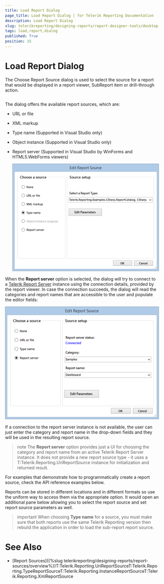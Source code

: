 ```yaml
---
title: Load Report Dialog
page_title: Load Report Dialog | for Telerik Reporting Documentation
description: Load Report Dialog
slug: telerikreporting/designing-reports/report-designer-tools/desktop-designers/tools/load-report-dialog
tags: load,report,dialog
published: True
position: 15
---
```


# Load Report Dialog



The Choose Report Source dialog is used to select the source for a report that would be displayed in a report viewer,
        SubReport item or drill-through action.
      

## 

The dialog offers the available report sources, which are:

* URL or file
            

* XML markup
            

* Type name (Supported in Visual Studio only)
            

* Object instance (Supported in Visual Studio only)
            

* Report server (Supported in Visual Studio by WinForms and HTML5.WebForms viewers)
              
  ![reportsource-dialog-winforms-viewer](images/reportsource-dialog-winforms-viewer.png)

When the __Report server__ option is selected, the dialog will try to connect to a
          [Telerik Report Server](http://docs.telerik.com/report-server/introduction)
          instance using the connection details, provided by the report viewer. In case the connection succeeds, the dialog will read the categories and report names that are accessible
          to the user and populate the editor fields:
          
  ![reportsource-dialog-html 5webforms-viewer](images/reportsource-dialog-html5webforms-viewer.png)

If a connection to the report server instance is not available, the user can just enter the category and report name in the drop-down fields and they will be used in the resulting report source.
        

>note The  __Report server__  option provides just a UI for choosing the category and report name from an active Telerik Report Server instance.            It does not provide a new report source type - it uses a T:Telerik.Reporting.UriReportSource instance            for initialization and returned result.          


For examples that demonstrate how to programmatically create a report source, check the API reference examples below.

Reports can be stored in different locations and in different formats so use the uniform way to access
          them via the appropriate option. It would open an additional pane below allowing you to select the report source and
          set report source parameters as well.
        

>important When choosing  __Type name__  for a source, you must make sure that both reports use the same Telerik Reporting version then rebuild the application in order to load the sub-report report source.          


# See Also

 * [Report Sources]({%slug telerikreporting/designing-reports/report-sources/overview%})T:Telerik.Reporting.UriReportSourceT:Telerik.Reporting.TypeReportSourceT:Telerik.Reporting.InstanceReportSourceT:Telerik.Reporting.XmlReportSource
